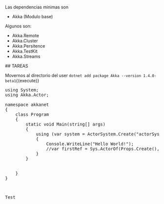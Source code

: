 Las dependencias minimas son
* Akka (Modulo base)

Algunos  son:

* Akka.Remote
* Akka.Cluster
* Akka.Persitence
* Akka.TestKit
* Akka.Streams

## TAREAS

Movernos al directorio del user
`dotnet add package Akka --version 1.4.0-beta1`{{execute}}


<pre class="file" data-filename="./akkanet/Program.cs" data-target="replace">
using System;
using Akka.Actor;

namespace akkanet
{
    class Program
    {
        static void Main(string[] args)
        {
            using (var system = ActorSystem.Create("actorSystem"))
            {
                Console.WriteLine("Hello World!");
                //var firstRef = Sys.ActorOf(Props.Create<PrintMyActorRefActor>(), "first-actor");
            }
        }


    }
}


</pre>
          

<pre class="file" data-target="clipboard">Test</pre>